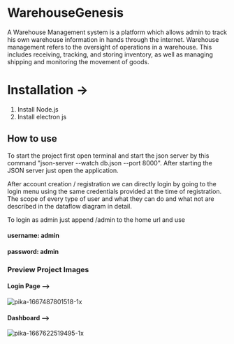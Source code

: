 # WarehouseGenesis
A Warehouse Management system is a platform which allows admin to track his own
warehouse information in hands through the internet. Warehouse management refers to the
oversight of operations in a warehouse. This includes receiving, tracking, and storing inventory,
as well as managing shipping and monitoring the movement of goods.

# Installation ->
1. Install Node.js
2. Install electron js


## How to use
To start the project first open terminal and start the json server by this command "json-server --watch db.json --port 8000". 
After starting the JSON server just open the application.

After account creation / registration we can directly login by going to the login menu
using the same credentials provided at the time of registration. The scope of every type of user
and what they can do and what not are described in the dataflow diagram in detail.

To login as admin just append /admin to the home url and use   
#### username: admin ####
#### password: admin ####

### Preview Project Images

#### Login Page --> ####
![pika-1667487801518-1x](https://user-images.githubusercontent.com/60438343/200002801-8eb7ea5f-4ff8-4ae6-8ae1-16321564355c.png)

#### Dashboard --> ####
![pika-1667622519495-1x](https://user-images.githubusercontent.com/60438343/200101279-8f4bf50d-3c77-4278-9bc2-eb0a527aab6f.png)
